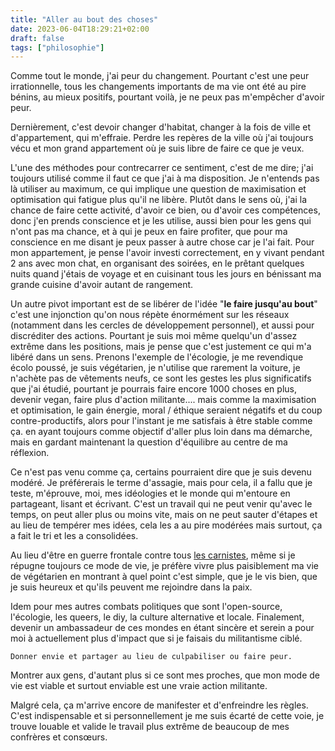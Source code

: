 ```yaml
---
title: "Aller au bout des choses"
date: 2023-06-04T18:29:21+02:00
draft: false
tags: ["philosophie"]
---
```


Comme tout le monde, j'ai peur du changement. Pourtant c'est une peur irrationnelle, tous les changements importants de ma vie ont été au pire bénins, au mieux positifs, pourtant voilà, je ne peux pas m'empêcher d'avoir peur.

Dernièrement, c'est devoir changer d'habitat, changer à la fois de ville et d'appartement, qui m'effraie. Perdre les repères de la ville où j'ai toujours vécu et mon grand appartement où je suis libre de faire ce que je veux.

L'une des méthodes pour contrecarrer ce sentiment, c'est de me dire; j'ai toujours utilisé comme il faut ce que j'ai à ma disposition. Je n'entends pas là utiliser au maximum, ce qui implique une question de maximisation et optimisation qui fatigue plus qu'il ne libère. Plutôt dans le sens où, j'ai la chance de faire cette activité, d'avoir ce bien, ou d'avoir ces compétences, donc j'en prends conscience et je les utilise, aussi bien pour les gens qui n'ont pas ma chance, et à qui je peux en faire profiter, que pour ma conscience en me disant je peux passer à autre chose car je l'ai fait. Pour mon appartement, je pense l'avoir investi correctement, en y vivant pendant 2 ans avec mon chat, en organisant des soirées, en le prêtant quelques nuits quand j'étais de voyage et en cuisinant tous les jours en bénissant ma grande cuisine d'avoir autant de rangement.

Un autre pivot important est de se libérer de l'idée "**le faire jusqu'au bout**" c'est une injonction qu'on nous répète énormément sur les réseaux (notamment dans les cercles de développement personnel), et aussi pour discréditer des actions. Pourtant je suis moi même quelqu'un d'assez extrême dans les positions, mais je pense que c'est justement ce qui m'a libéré dans un sens. Prenons l'exemple de l'écologie, je me revendique écolo poussé, je suis végétarien, je n'utilise que rarement la voiture, je n'achète pas de vêtements neufs, ce sont les gestes les plus significatifs que j'ai étudié, pourtant je pourrais faire encore 1000 choses en plus, devenir vegan, faire plus d'action militante.... mais comme la maximisation et optimisation, le gain énergie, moral / éthique seraient négatifs et du coup contre-productifs, alors pour l'instant je me satisfais à être stable comme ça. en ayant toujours comme objectif d'aller plus loin dans ma démarche, mais en gardant maintenant la question d'équilibre au centre de ma réflexion.

Ce n'est pas venu comme ça, certains pourraient dire que je suis devenu modéré. Je préférerais le terme d'assagie, mais pour cela, il a fallu que je teste, m'éprouve, moi, mes idéologies et le monde qui m'entoure en partageant, lisant et écrivant. C'est un travail qui ne peut venir qu'avec le temps, on peut aller plus ou moins vite, mais on ne peut sauter d'étapes et au lieu de tempérer mes idées, cela les a au pire modérées mais surtout, ça a fait le tri et les a consolidées.

Au lieu d'être en guerre frontale contre tous [les carnistes](https://www.urbandictionary.com/define.php?term=carnist), même si je répugne toujours ce mode de vie, je préfère vivre plus paisiblement ma vie de végétarien en montrant à quel point c'est simple, que je le vis bien, que je suis heureux et qu'ils peuvent me rejoindre dans la paix.

Idem pour mes autres combats politiques que sont l'open-source, l'écologie, les queers, le diy, la culture alternative et locale. Finalement, devenir un ambassadeur de ces mondes en étant sincère et serein a pour moi à actuellement plus d'impact que si je faisais du militantisme ciblé.

`Donner envie et partager au lieu de culpabiliser ou faire peur.`

Montrer aux gens, d'autant plus si ce sont mes proches, que mon mode de vie est viable et surtout enviable est une vraie action militante.

Malgré cela, ça m'arrive encore de manifester et d'enfreindre les règles. C'est indispensable et si personnellement je me suis écarté de cette voie, je trouve louable et valide le travail plus extrême de beaucoup de mes confrères et consœurs.
